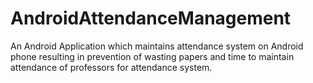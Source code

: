 # AndroidAttendanceManagement
An Android Application which maintains attendance system on Android phone resulting in prevention of wasting papers and time to maintain attendance of professors for attendance system.
